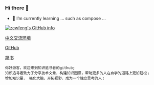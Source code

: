 ### Hi there 👋

<!--
**zcwfeng/zcwfeng** is a ✨ _special_ ✨ repository because its `README.md` (this file) appears on your GitHub profile.

Here are some ideas to get you started:

 如果你爱java后端技术，就关注我吧，在我的公众号上可以学习到各种技术文章， 主流面试题； 当然只学技术还远远不够，我还是你们的心灵人生导师；在公众号上我还会分享一些技术以外的文章，丰富你的人生阅历；

- 🔭 I’m currently working on ...
- 🌱 I’m currently learning ...
- 👯 I’m looking to collaborate on ...
- 🤔 I’m looking for help with ...
- 💬 Ask me about ...
- 📫 How to reach me: ...
- 😄 Pronouns: ...
- ⚡ Fun fact: ...
-->

- 🌱 I’m currently learning ... such as compose ...



[![zcwfeng's GitHub info](https://github-readme-stats.vercel.app/api?username=zcwfeng)](https://github.com/anuraghazra/github-readme-stats)


[中文交流环境](https://gitee.com/zcwfeng)

[GitHub](https://github.com/zcwfeng/)

[简书](https://www.jianshu.com/u/c864df301e25)


```
你好游客，欢迎来到知识追寻者的github; 
知识追寻者致力于分享技术文章，构建知识图谱，帮助更多的人在自学的道路上更加轻松；
增加知识量， 强化大脑，开拓视野，成为一个独立思考的人；
```
